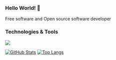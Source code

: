 ### Hello World! 👋

Free software and Open source software developer

### Technologies & Tools
![](https://img.shields.io/badge/ubuntu-developer-orange?style=flat&logo=Ubuntu&logoColor=white&color=E95420)

[![GitHub Stats](https://github-readme-stats.vercel.app/api?username=3v1n0&line_height=31.5&theme=darcula&show_icons=true&count_private=true&include_all_commits=true&hide=contribs,stars)](https://github.com/3v1n0)
[![Top Langs](https://github-readme-stats.vercel.app/api/top-langs/?username=3v1n0&layout=compact&theme=darcula)](https://github.com/3v1n0)
